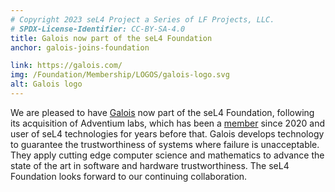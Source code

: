 ```yaml
---
# Copyright 2023 seL4 Project a Series of LF Projects, LLC.
# SPDX-License-Identifier: CC-BY-SA-4.0
title: Galois now part of the seL4 Foundation
anchor: galois-joins-foundation

link: https://galois.com/
img: /Foundation/Membership/LOGOS/galois-logo.svg
alt: Galois logo
---
```


We are pleased to have [Galois](https://galois.com/) now part of the seL4
Foundation, following its acquisition of Adventium labs, which has been a
[member](../Foundation/Membership/) since 2020 and user of seL4 technologies for
years before that. Galois develops technology to guarantee the trustworthiness
of systems where failure is unacceptable. They apply cutting edge computer
science and mathematics to advance the state of the art in software and hardware
trustworthiness. The seL4 Foundation looks forward to our continuing
collaboration.
